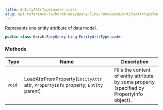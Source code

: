 ```yaml
---
title: EntityAttrTypeLoader class
slug: api-reference-5x/korzh-easyquery-linq-namespace/entityattrtypeloader-class
---
```


Represents one entity attribute of data model.
```csharp
public class Korzh.EasyQuery.Linq.EntityAttrTypeLoader

```

### Methods

| Type | Name | Description | 
| --- | --- | --- | 
| `void` | LoadAttrFromProperty(`EntityAttr` attr, `PropertyInfo` property, `Entity` parent) | Fills the content of entity attribute by some property (specified by PropertyInfo object). |